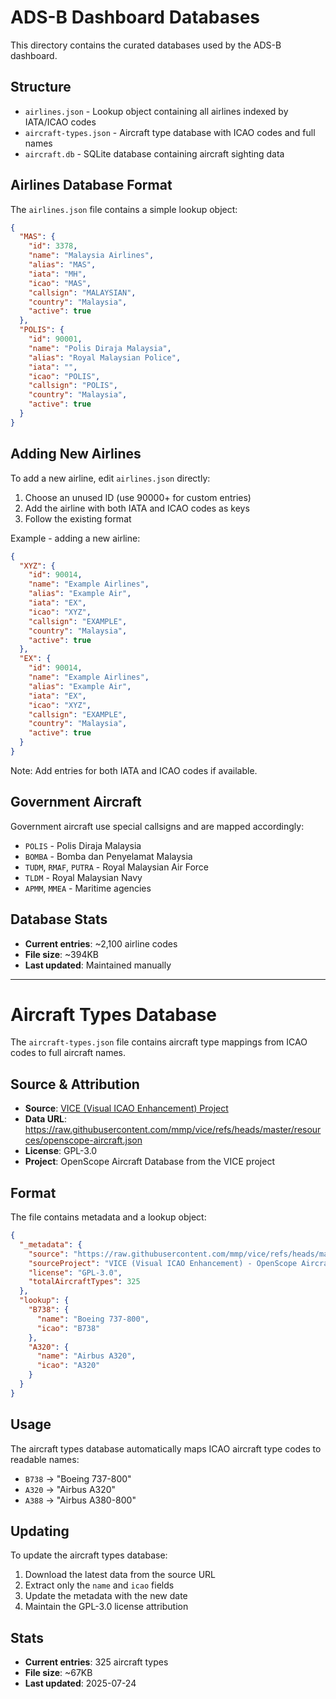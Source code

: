 # ADS-B Dashboard Databases

This directory contains the curated databases used by the ADS-B dashboard.

## Structure

- `airlines.json` - Lookup object containing all airlines indexed by IATA/ICAO codes
- `aircraft-types.json` - Aircraft type database with ICAO codes and full names
- `aircraft.db` - SQLite database containing aircraft sighting data

## Airlines Database Format

The `airlines.json` file contains a simple lookup object:

```json
{
  "MAS": {
    "id": 3378,
    "name": "Malaysia Airlines",
    "alias": "MAS",
    "iata": "MH",
    "icao": "MAS",
    "callsign": "MALAYSIAN",
    "country": "Malaysia",
    "active": true
  },
  "POLIS": {
    "id": 90001,
    "name": "Polis Diraja Malaysia",
    "alias": "Royal Malaysian Police",
    "iata": "",
    "icao": "POLIS",
    "callsign": "POLIS",
    "country": "Malaysia",
    "active": true
  }
}
```

## Adding New Airlines

To add a new airline, edit `airlines.json` directly:

1. Choose an unused ID (use 90000+ for custom entries)
2. Add the airline with both IATA and ICAO codes as keys
3. Follow the existing format

Example - adding a new airline:
```json
{
  "XYZ": {
    "id": 90014,
    "name": "Example Airlines",
    "alias": "Example Air",
    "iata": "EX",
    "icao": "XYZ",
    "callsign": "EXAMPLE",
    "country": "Malaysia",
    "active": true
  },
  "EX": {
    "id": 90014,
    "name": "Example Airlines",
    "alias": "Example Air", 
    "iata": "EX",
    "icao": "XYZ",
    "callsign": "EXAMPLE",
    "country": "Malaysia",
    "active": true
  }
}
```

Note: Add entries for both IATA and ICAO codes if available.

## Government Aircraft

Government aircraft use special callsigns and are mapped accordingly:

- `POLIS` - Polis Diraja Malaysia
- `BOMBA` - Bomba dan Penyelamat Malaysia  
- `TUDM`, `RMAF`, `PUTRA` - Royal Malaysian Air Force
- `TLDM` - Royal Malaysian Navy
- `APMM`, `MMEA` - Maritime agencies

## Database Stats

- **Current entries**: ~2,100 airline codes
- **File size**: ~394KB
- **Last updated**: Maintained manually

---

# Aircraft Types Database

The `aircraft-types.json` file contains aircraft type mappings from ICAO codes to full aircraft names.

## Source & Attribution

- **Source**: [VICE (Visual ICAO Enhancement) Project](https://github.com/mmp/vice)
- **Data URL**: https://raw.githubusercontent.com/mmp/vice/refs/heads/master/resources/openscope-aircraft.json
- **License**: GPL-3.0
- **Project**: OpenScope Aircraft Database from the VICE project

## Format

The file contains metadata and a lookup object:

```json
{
  "_metadata": {
    "source": "https://raw.githubusercontent.com/mmp/vice/refs/heads/master/resources/openscope-aircraft.json",
    "sourceProject": "VICE (Visual ICAO Enhancement) - OpenScope Aircraft Database", 
    "license": "GPL-3.0",
    "totalAircraftTypes": 325
  },
  "lookup": {
    "B738": {
      "name": "Boeing 737-800",
      "icao": "B738"
    },
    "A320": {
      "name": "Airbus A320",
      "icao": "A320"
    }
  }
}
```

## Usage

The aircraft types database automatically maps ICAO aircraft type codes to readable names:

- `B738` → "Boeing 737-800"
- `A320` → "Airbus A320" 
- `A388` → "Airbus A380-800"

## Updating

To update the aircraft types database:

1. Download the latest data from the source URL
2. Extract only the `name` and `icao` fields
3. Update the metadata with the new date
4. Maintain the GPL-3.0 license attribution

## Stats

- **Current entries**: 325 aircraft types
- **File size**: ~67KB
- **Last updated**: 2025-07-24 